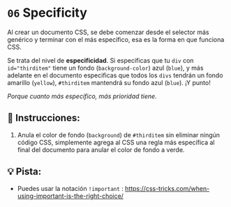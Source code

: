 # `06` Specificity

Al crear un documento CSS, se debe comenzar desde el selector más genérico y terminar con el más específico, esa es la forma en que funciona CSS.

Se trata del nivel de **especificidad**. Si especificas que tu `div` con `id="thirditem"` tiene un fondo (`background-color`) azul (`blue`), y más adelante en el documento especificas que todos los `divs` tendrán un fondo amarillo (`yellow`), `#thirditem` mantendrá su fondo azul (`blue`). ¡Y punto!

*Porque cuanto más específico, más prioridad tiene.*

## 📝 Instrucciones:

1. Anula el color de fondo (`background`) de `#thirditem` sin eliminar ningún código CSS, simplemente agrega al CSS una regla más específica al final del documento para anular el color de fondo a verde.

## 💡 Pista:

+ Puedes usar la notación `!important` : https://css-tricks.com/when-using-important-is-the-right-choice/
